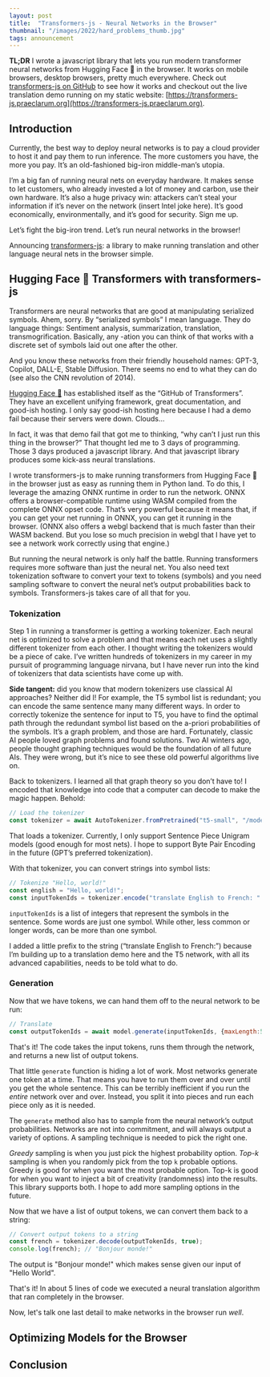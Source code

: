 ```yaml
---
layout: post
title:  "Transformers-js - Neural Networks in the Browser"
thumbnail: "/images/2022/hard_problems_thumb.jpg"
tags: announcement
---
```


**TL;DR** I wrote a javascript library that lets you run modern transformer neural networks from Hugging Face 🤗 in the browser. It works on mobile browsers, desktop browsers, pretty much everywhere. Check out [transformers-js on GitHub](https://github.com/praeclarum/transformers-js) to see how it works and checkout out the live translation demo running on my static website: [https://transformers-js.praeclarum.org](https://transformers-js.praeclarum.org).


## Introduction

Currently, the best way to deploy neural networks is to pay a cloud provider to host it and pay them to run inference. The more customers you have, the more you pay. It’s an old-fashioned big-iron middle-man’s utopia.

I’m a big fan of running neural nets on everyday hardware. It makes sense to let customers, who already invested a lot of money and carbon, use their own hardware. It’s also a huge privacy win: attackers can’t steal your information if it’s never on the network (insert Intel joke here). It’s good economically, environmentally, and it’s good for security. Sign me up.

Let’s fight the big-iron trend. Let’s run neural networks in the browser!

Announcing [transformers-js](https://github.com/praeclarum/transformers-js): a library to make running translation and other language neural nets in the browser simple.


## Hugging Face 🤗 Transformers with transformers-js

Transformers are neural networks that are good at manipulating serialized symbols. Ahem, sorry. By “serialized symbols” I mean language. They do language things: Sentiment analysis, summarization, translation, transmogrification. Basically, any -ation you can think of that works with a discrete set of symbols laid out one after the other.

And you know these networks from their friendly household names: GPT-3, Copilot, DALL-E, Stable Diffusion. There seems no end to what they can do (see also the CNN revolution of 2014).

[Hugging Face 🤗](https://huggingface.co) has established itself as the “GitHub of Transformers”. They have an excellent unifying framework, great documentation, and good-ish hosting. I only say good-ish hosting here because I had a demo fail because their servers were down. Clouds…

In fact, it was that demo fail that got me to thinking, “why can’t I just run this thing in the browser?” That thought led me to 3 days of programming. Those 3 days produced a javascript library. And that javascript library produces some kick-ass neural translations.

I wrote transformers-js to make running transformers from Hugging Face 🤗 in the browser just as easy as running them in Python land. To do this, I leverage the amazing ONNX runtime in order to run the network. ONNX offers a browser-compatible runtime using WASM compiled from the complete ONNX opset code. That’s very powerful because it means that, if you can get your net running in ONNX, you can get it running in the browser. (ONNX also offers a webgl backend that is much faster than their WASM backend. But you lose so much precision in webgl that I have yet to see a network work correctly using that engine.)

But running the neural network is only half the battle. Running transformers requires more software than just the neural net. You also need text tokenization software to convert your text to tokens (symbols) and you need sampling software to convert the neural net’s output probabilities back to symbols. Transformers-js takes care of all that for you. 


### Tokenization

Step 1 in running a transformer is getting a working tokenizer. Each neural net is optimized to solve a problem and that means each net uses a slightly different tokenizer from each other.
I thought writing the tokenizers would be a piece of cake. I’ve written hundreds of tokenizers in my career in my pursuit of programming language nirvana, but I have never run into the kind of tokenizers that data scientists have come up with.

**Side tangent:** did you know that modern tokenizers use classical AI approaches? Neither did I! For example, the T5 symbol list is redundant; you can encode the same sentence many many different ways. In order to correctly tokenize the sentence for input to T5, you have to find the optimal path through the redundant symbol list based on the a-priori probabilities of the symbols. It’s a graph problem, and those are hard. Fortunately, classic AI people loved graph problems and found solutions. Two AI winters ago, people thought graphing techniques would be the foundation of all future AIs. They were wrong, but it’s nice to see these old powerful algorithms live on.

Back to tokenizers. I learned all that graph theory so you don’t have to! I encoded that knowledge into code that a computer can decode to make the magic happen. Behold:

```js
// Load the tokenizer
const tokenizer = await AutoTokenizer.fromPretrained("t5-small", "/models");
```

That loads a tokenizer. Currently, I only support Sentence Piece Unigram models (good enough for most nets). I hope to support Byte Pair Encoding in the future (GPT’s preferred tokenization).

With that tokenizer, you can convert strings into symbol lists:

```js
// Tokenize "Hello, world!"
const english = "Hello, world!";
const inputTokenIds = tokenizer.encode("translate English to French: " + english);
```

`inputTokenIds` is a list of integers that represent the symbols in the sentence. Some words are just one symbol. While other, less common or longer words, can be more than one symbol.

I added a little prefix to the string (“translate English to French:”) because I’m building up to a translation demo here and the T5 network, with all its advanced capabilities, needs to be told what to do.


### Generation

Now that we have tokens, we can hand them off to the neural network to be run:

```js
// Translate
const outputTokenIds = await model.generate(inputTokenIds, {maxLength:50,topK:10});
```

That's it! The code takes the input tokens, runs them through the network, and returns a new list of output tokens.

That little `generate` function is hiding a lot of work. Most networks generate one token at a time. That means you have to
run them over and over until you get the whole sentence. This can be terribly inefficient if you run the *entire* network
over and over. Instead, you split it into pieces and run each piece only as it is needed.

The `generate` method also has to sample from the neural network’s output probabilities. Networks are not into commitment, and will always output a variety of options. A sampling technique is needed to pick the right one.

*Greedy* sampling is when you just pick the highest probability option. *Top-k* sampling is when you randomly pick from the top `k` probable options. Greedy is good for when you want the most probable option. Top-k is good for when you want to inject a bit of creativity (randomness) into the results. This library supports both. I hope to add more sampling options in the future.

Now that we have a list of output tokens, we can convert them back to a string:

```js
// Convert output tokens to a string
const french = tokenizer.decode(outputTokenIds, true);
console.log(french); // "Bonjour monde!"
```

The output is "Bonjour monde!" which makes sense given our input of "Hello World".

That's it! In about 5 lines of code we executed a neural translation algorithm that ran completely in the browser.

Now, let's talk one last detail to make networks in the browser run *well*.


## Optimizing Models for the Browser



## Conclusion


